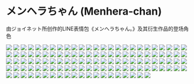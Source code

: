 # メンヘラちゃん (Menhera-chan)

由ジョイネット所创作的LINE表情包《メンヘラちゃん。》及其衍生作品的登场角色

![](https://gcore.jsdelivr.net/gh/yoghurtlee-thu/twikoo-magic@main/image/Menhera-chan/1.webp)
![](https://gcore.jsdelivr.net/gh/yoghurtlee-thu/twikoo-magic@main/image/Menhera-chan/10.webp)
![](https://gcore.jsdelivr.net/gh/yoghurtlee-thu/twikoo-magic@main/image/Menhera-chan/100.webp)
![](https://gcore.jsdelivr.net/gh/yoghurtlee-thu/twikoo-magic@main/image/Menhera-chan/101.webp)
![](https://gcore.jsdelivr.net/gh/yoghurtlee-thu/twikoo-magic@main/image/Menhera-chan/102.webp)
![](https://gcore.jsdelivr.net/gh/yoghurtlee-thu/twikoo-magic@main/image/Menhera-chan/103.webp)
![](https://gcore.jsdelivr.net/gh/yoghurtlee-thu/twikoo-magic@main/image/Menhera-chan/104.webp)
![](https://gcore.jsdelivr.net/gh/yoghurtlee-thu/twikoo-magic@main/image/Menhera-chan/105.webp)
![](https://gcore.jsdelivr.net/gh/yoghurtlee-thu/twikoo-magic@main/image/Menhera-chan/106.webp)
![](https://gcore.jsdelivr.net/gh/yoghurtlee-thu/twikoo-magic@main/image/Menhera-chan/107.webp)
![](https://gcore.jsdelivr.net/gh/yoghurtlee-thu/twikoo-magic@main/image/Menhera-chan/108.webp)
![](https://gcore.jsdelivr.net/gh/yoghurtlee-thu/twikoo-magic@main/image/Menhera-chan/109.webp)
![](https://gcore.jsdelivr.net/gh/yoghurtlee-thu/twikoo-magic@main/image/Menhera-chan/11.webp)
![](https://gcore.jsdelivr.net/gh/yoghurtlee-thu/twikoo-magic@main/image/Menhera-chan/110.webp)
![](https://gcore.jsdelivr.net/gh/yoghurtlee-thu/twikoo-magic@main/image/Menhera-chan/111.webp)
![](https://gcore.jsdelivr.net/gh/yoghurtlee-thu/twikoo-magic@main/image/Menhera-chan/112.webp)
![](https://gcore.jsdelivr.net/gh/yoghurtlee-thu/twikoo-magic@main/image/Menhera-chan/113.webp)
![](https://gcore.jsdelivr.net/gh/yoghurtlee-thu/twikoo-magic@main/image/Menhera-chan/114.webp)
![](https://gcore.jsdelivr.net/gh/yoghurtlee-thu/twikoo-magic@main/image/Menhera-chan/115.webp)
![](https://gcore.jsdelivr.net/gh/yoghurtlee-thu/twikoo-magic@main/image/Menhera-chan/116.webp)
![](https://gcore.jsdelivr.net/gh/yoghurtlee-thu/twikoo-magic@main/image/Menhera-chan/117.webp)
![](https://gcore.jsdelivr.net/gh/yoghurtlee-thu/twikoo-magic@main/image/Menhera-chan/118.webp)
![](https://gcore.jsdelivr.net/gh/yoghurtlee-thu/twikoo-magic@main/image/Menhera-chan/119.webp)
![](https://gcore.jsdelivr.net/gh/yoghurtlee-thu/twikoo-magic@main/image/Menhera-chan/12.webp)
![](https://gcore.jsdelivr.net/gh/yoghurtlee-thu/twikoo-magic@main/image/Menhera-chan/120.webp)
![](https://gcore.jsdelivr.net/gh/yoghurtlee-thu/twikoo-magic@main/image/Menhera-chan/13.webp)
![](https://gcore.jsdelivr.net/gh/yoghurtlee-thu/twikoo-magic@main/image/Menhera-chan/14.webp)
![](https://gcore.jsdelivr.net/gh/yoghurtlee-thu/twikoo-magic@main/image/Menhera-chan/15.webp)
![](https://gcore.jsdelivr.net/gh/yoghurtlee-thu/twikoo-magic@main/image/Menhera-chan/16.webp)
![](https://gcore.jsdelivr.net/gh/yoghurtlee-thu/twikoo-magic@main/image/Menhera-chan/17.webp)
![](https://gcore.jsdelivr.net/gh/yoghurtlee-thu/twikoo-magic@main/image/Menhera-chan/18.webp)
![](https://gcore.jsdelivr.net/gh/yoghurtlee-thu/twikoo-magic@main/image/Menhera-chan/19.webp)
![](https://gcore.jsdelivr.net/gh/yoghurtlee-thu/twikoo-magic@main/image/Menhera-chan/2.webp)
![](https://gcore.jsdelivr.net/gh/yoghurtlee-thu/twikoo-magic@main/image/Menhera-chan/20.webp)
![](https://gcore.jsdelivr.net/gh/yoghurtlee-thu/twikoo-magic@main/image/Menhera-chan/21.webp)
![](https://gcore.jsdelivr.net/gh/yoghurtlee-thu/twikoo-magic@main/image/Menhera-chan/22.webp)
![](https://gcore.jsdelivr.net/gh/yoghurtlee-thu/twikoo-magic@main/image/Menhera-chan/23.webp)
![](https://gcore.jsdelivr.net/gh/yoghurtlee-thu/twikoo-magic@main/image/Menhera-chan/24.webp)
![](https://gcore.jsdelivr.net/gh/yoghurtlee-thu/twikoo-magic@main/image/Menhera-chan/25.webp)
![](https://gcore.jsdelivr.net/gh/yoghurtlee-thu/twikoo-magic@main/image/Menhera-chan/26.webp)
![](https://gcore.jsdelivr.net/gh/yoghurtlee-thu/twikoo-magic@main/image/Menhera-chan/27.webp)
![](https://gcore.jsdelivr.net/gh/yoghurtlee-thu/twikoo-magic@main/image/Menhera-chan/28.webp)
![](https://gcore.jsdelivr.net/gh/yoghurtlee-thu/twikoo-magic@main/image/Menhera-chan/29.webp)
![](https://gcore.jsdelivr.net/gh/yoghurtlee-thu/twikoo-magic@main/image/Menhera-chan/3.webp)
![](https://gcore.jsdelivr.net/gh/yoghurtlee-thu/twikoo-magic@main/image/Menhera-chan/30.webp)
![](https://gcore.jsdelivr.net/gh/yoghurtlee-thu/twikoo-magic@main/image/Menhera-chan/31.webp)
![](https://gcore.jsdelivr.net/gh/yoghurtlee-thu/twikoo-magic@main/image/Menhera-chan/32.webp)
![](https://gcore.jsdelivr.net/gh/yoghurtlee-thu/twikoo-magic@main/image/Menhera-chan/33.webp)
![](https://gcore.jsdelivr.net/gh/yoghurtlee-thu/twikoo-magic@main/image/Menhera-chan/34.webp)
![](https://gcore.jsdelivr.net/gh/yoghurtlee-thu/twikoo-magic@main/image/Menhera-chan/35.webp)
![](https://gcore.jsdelivr.net/gh/yoghurtlee-thu/twikoo-magic@main/image/Menhera-chan/36.webp)
![](https://gcore.jsdelivr.net/gh/yoghurtlee-thu/twikoo-magic@main/image/Menhera-chan/37.webp)
![](https://gcore.jsdelivr.net/gh/yoghurtlee-thu/twikoo-magic@main/image/Menhera-chan/38.webp)
![](https://gcore.jsdelivr.net/gh/yoghurtlee-thu/twikoo-magic@main/image/Menhera-chan/39.webp)
![](https://gcore.jsdelivr.net/gh/yoghurtlee-thu/twikoo-magic@main/image/Menhera-chan/4.webp)
![](https://gcore.jsdelivr.net/gh/yoghurtlee-thu/twikoo-magic@main/image/Menhera-chan/40.webp)
![](https://gcore.jsdelivr.net/gh/yoghurtlee-thu/twikoo-magic@main/image/Menhera-chan/41.webp)
![](https://gcore.jsdelivr.net/gh/yoghurtlee-thu/twikoo-magic@main/image/Menhera-chan/42.webp)
![](https://gcore.jsdelivr.net/gh/yoghurtlee-thu/twikoo-magic@main/image/Menhera-chan/43.webp)
![](https://gcore.jsdelivr.net/gh/yoghurtlee-thu/twikoo-magic@main/image/Menhera-chan/44.webp)
![](https://gcore.jsdelivr.net/gh/yoghurtlee-thu/twikoo-magic@main/image/Menhera-chan/45.webp)
![](https://gcore.jsdelivr.net/gh/yoghurtlee-thu/twikoo-magic@main/image/Menhera-chan/46.webp)
![](https://gcore.jsdelivr.net/gh/yoghurtlee-thu/twikoo-magic@main/image/Menhera-chan/47.webp)
![](https://gcore.jsdelivr.net/gh/yoghurtlee-thu/twikoo-magic@main/image/Menhera-chan/48.webp)
![](https://gcore.jsdelivr.net/gh/yoghurtlee-thu/twikoo-magic@main/image/Menhera-chan/49.webp)
![](https://gcore.jsdelivr.net/gh/yoghurtlee-thu/twikoo-magic@main/image/Menhera-chan/5.webp)
![](https://gcore.jsdelivr.net/gh/yoghurtlee-thu/twikoo-magic@main/image/Menhera-chan/50.webp)
![](https://gcore.jsdelivr.net/gh/yoghurtlee-thu/twikoo-magic@main/image/Menhera-chan/51.webp)
![](https://gcore.jsdelivr.net/gh/yoghurtlee-thu/twikoo-magic@main/image/Menhera-chan/52.webp)
![](https://gcore.jsdelivr.net/gh/yoghurtlee-thu/twikoo-magic@main/image/Menhera-chan/53.webp)
![](https://gcore.jsdelivr.net/gh/yoghurtlee-thu/twikoo-magic@main/image/Menhera-chan/54.webp)
![](https://gcore.jsdelivr.net/gh/yoghurtlee-thu/twikoo-magic@main/image/Menhera-chan/55.webp)
![](https://gcore.jsdelivr.net/gh/yoghurtlee-thu/twikoo-magic@main/image/Menhera-chan/56.webp)
![](https://gcore.jsdelivr.net/gh/yoghurtlee-thu/twikoo-magic@main/image/Menhera-chan/57.webp)
![](https://gcore.jsdelivr.net/gh/yoghurtlee-thu/twikoo-magic@main/image/Menhera-chan/58.webp)
![](https://gcore.jsdelivr.net/gh/yoghurtlee-thu/twikoo-magic@main/image/Menhera-chan/59.webp)
![](https://gcore.jsdelivr.net/gh/yoghurtlee-thu/twikoo-magic@main/image/Menhera-chan/6.webp)
![](https://gcore.jsdelivr.net/gh/yoghurtlee-thu/twikoo-magic@main/image/Menhera-chan/60.webp)
![](https://gcore.jsdelivr.net/gh/yoghurtlee-thu/twikoo-magic@main/image/Menhera-chan/61.webp)
![](https://gcore.jsdelivr.net/gh/yoghurtlee-thu/twikoo-magic@main/image/Menhera-chan/62.webp)
![](https://gcore.jsdelivr.net/gh/yoghurtlee-thu/twikoo-magic@main/image/Menhera-chan/63.webp)
![](https://gcore.jsdelivr.net/gh/yoghurtlee-thu/twikoo-magic@main/image/Menhera-chan/64.webp)
![](https://gcore.jsdelivr.net/gh/yoghurtlee-thu/twikoo-magic@main/image/Menhera-chan/65.webp)
![](https://gcore.jsdelivr.net/gh/yoghurtlee-thu/twikoo-magic@main/image/Menhera-chan/66.webp)
![](https://gcore.jsdelivr.net/gh/yoghurtlee-thu/twikoo-magic@main/image/Menhera-chan/67.webp)
![](https://gcore.jsdelivr.net/gh/yoghurtlee-thu/twikoo-magic@main/image/Menhera-chan/68.webp)
![](https://gcore.jsdelivr.net/gh/yoghurtlee-thu/twikoo-magic@main/image/Menhera-chan/69.webp)
![](https://gcore.jsdelivr.net/gh/yoghurtlee-thu/twikoo-magic@main/image/Menhera-chan/7.webp)
![](https://gcore.jsdelivr.net/gh/yoghurtlee-thu/twikoo-magic@main/image/Menhera-chan/70.webp)
![](https://gcore.jsdelivr.net/gh/yoghurtlee-thu/twikoo-magic@main/image/Menhera-chan/71.webp)
![](https://gcore.jsdelivr.net/gh/yoghurtlee-thu/twikoo-magic@main/image/Menhera-chan/72.webp)
![](https://gcore.jsdelivr.net/gh/yoghurtlee-thu/twikoo-magic@main/image/Menhera-chan/73.webp)
![](https://gcore.jsdelivr.net/gh/yoghurtlee-thu/twikoo-magic@main/image/Menhera-chan/74.webp)
![](https://gcore.jsdelivr.net/gh/yoghurtlee-thu/twikoo-magic@main/image/Menhera-chan/75.webp)
![](https://gcore.jsdelivr.net/gh/yoghurtlee-thu/twikoo-magic@main/image/Menhera-chan/76.webp)
![](https://gcore.jsdelivr.net/gh/yoghurtlee-thu/twikoo-magic@main/image/Menhera-chan/77.webp)
![](https://gcore.jsdelivr.net/gh/yoghurtlee-thu/twikoo-magic@main/image/Menhera-chan/78.webp)
![](https://gcore.jsdelivr.net/gh/yoghurtlee-thu/twikoo-magic@main/image/Menhera-chan/79.webp)
![](https://gcore.jsdelivr.net/gh/yoghurtlee-thu/twikoo-magic@main/image/Menhera-chan/8.webp)
![](https://gcore.jsdelivr.net/gh/yoghurtlee-thu/twikoo-magic@main/image/Menhera-chan/80.webp)
![](https://gcore.jsdelivr.net/gh/yoghurtlee-thu/twikoo-magic@main/image/Menhera-chan/81.webp)
![](https://gcore.jsdelivr.net/gh/yoghurtlee-thu/twikoo-magic@main/image/Menhera-chan/82.webp)
![](https://gcore.jsdelivr.net/gh/yoghurtlee-thu/twikoo-magic@main/image/Menhera-chan/83.webp)
![](https://gcore.jsdelivr.net/gh/yoghurtlee-thu/twikoo-magic@main/image/Menhera-chan/84.webp)
![](https://gcore.jsdelivr.net/gh/yoghurtlee-thu/twikoo-magic@main/image/Menhera-chan/85.webp)
![](https://gcore.jsdelivr.net/gh/yoghurtlee-thu/twikoo-magic@main/image/Menhera-chan/86.webp)
![](https://gcore.jsdelivr.net/gh/yoghurtlee-thu/twikoo-magic@main/image/Menhera-chan/87.webp)
![](https://gcore.jsdelivr.net/gh/yoghurtlee-thu/twikoo-magic@main/image/Menhera-chan/88.webp)
![](https://gcore.jsdelivr.net/gh/yoghurtlee-thu/twikoo-magic@main/image/Menhera-chan/89.webp)
![](https://gcore.jsdelivr.net/gh/yoghurtlee-thu/twikoo-magic@main/image/Menhera-chan/9.webp)
![](https://gcore.jsdelivr.net/gh/yoghurtlee-thu/twikoo-magic@main/image/Menhera-chan/90.webp)
![](https://gcore.jsdelivr.net/gh/yoghurtlee-thu/twikoo-magic@main/image/Menhera-chan/91.webp)
![](https://gcore.jsdelivr.net/gh/yoghurtlee-thu/twikoo-magic@main/image/Menhera-chan/92.webp)
![](https://gcore.jsdelivr.net/gh/yoghurtlee-thu/twikoo-magic@main/image/Menhera-chan/93.webp)
![](https://gcore.jsdelivr.net/gh/yoghurtlee-thu/twikoo-magic@main/image/Menhera-chan/94.webp)
![](https://gcore.jsdelivr.net/gh/yoghurtlee-thu/twikoo-magic@main/image/Menhera-chan/95.webp)
![](https://gcore.jsdelivr.net/gh/yoghurtlee-thu/twikoo-magic@main/image/Menhera-chan/96.webp)
![](https://gcore.jsdelivr.net/gh/yoghurtlee-thu/twikoo-magic@main/image/Menhera-chan/97.webp)
![](https://gcore.jsdelivr.net/gh/yoghurtlee-thu/twikoo-magic@main/image/Menhera-chan/98.webp)
![](https://gcore.jsdelivr.net/gh/yoghurtlee-thu/twikoo-magic@main/image/Menhera-chan/99.webp)

